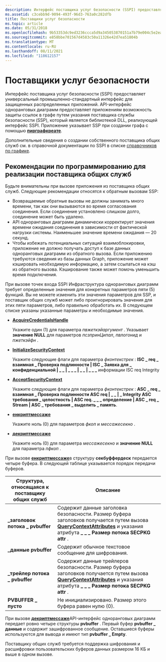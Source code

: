 ```yaml
---
description: Интерфейс поставщика услуг безопасности (SSPI) предоставляет универсальный промышленно-стандартный интерфейс для защищенных распределенных приложений.
ms.assetid: c3cebb9d-9094-493f-96d3-763a0c282dfb
title: Поставщики услуг безопасности
ms.topic: article
ms.date: 05/31/2018
ms.openlocfilehash: 9b53353dc9ed3236ccca5d9a345053870151a7b79e004c5e2ea69e39944209b5
ms.sourcegitcommit: e858bbe701567d4583c50a11326e42d7ea51804b
ms.translationtype: MT
ms.contentlocale: ru-RU
ms.lasthandoff: 08/11/2021
ms.locfileid: "118612157"
---
```

# <a name="security-service-providers"></a>Поставщики услуг безопасности

Интерфейс поставщика услуг безопасности (SSPI) предоставляет универсальный промышленно-стандартный интерфейс для защищенных распределенных приложений. API-интерфейс одноранговых диаграмм предоставляет приложениям возможность защиты ссылок в графе путем указания поставщика службы безопасности (SSP), который является библиотекой DLL, реализующей интерфейс SSPI. Приложение указывает SSP при создании графа с помощью [**пирграфкреате**](/windows/desktop/api/P2P/nf-p2p-peergraphcreate).

Дополнительные сведения о создании собственного поставщика общих служб см. в справочной документации по SSPI в списке [справочников по графике](graphing-reference-links.md).

## <a name="programming-considerations-for-implementing-an-ssp"></a>Рекомендации по программированию для реализации поставщика общих служб

Будьте внимательны при вызове приложения из поставщика общих служб. Следующие рекомендации относятся к обратным вызовам SSP:

-   Возвращаемые обратные вызовы не должны занимать много времени, так как они вызываются во время согласования соединения. Если соединение установлено слишком долго, соединение может быть удалено.
-   API одноранговых диаграмм динамически корректирует значения времени ожидания соединения в зависимости от фактической нагрузки системы. Наименьшее значение времени ожидания — 20 секунд.
-   Чтобы избежать потенциальных ситуаций взаимоблокировки, приложение не должно получать доступ к базе данных одноранговых диаграмм из обратного вызова. Если приложению требуются сведения из базы данных Graph, приложение может кэшировать необходимую информацию, а затем ссылаться на кэш из обратного вызова. Кэширование также может помочь уменьшить время подключения.

При вызове точек входа SSPI Инфраструктура одноранговых диаграмм требует определенные значения для конкретных параметров пяти (5) функций. Вы не можете изменить эти значения параметров для SSP, и поставщик общих служб может либо проигнорировать значения для этих пяти параметров, либо правильно обработать их. В следующем списке указаны указанные параметры и необходимые значения.

-   [**AcquireCredentialsHandle**](graphing-reference-links.md)

    Укажите один (1) для параметра *пвжеткэйаргумент* . Указывает **значение NULL** для параметров *псзпринЦипал*, *пвлогонид* и *пжеткэйфн* .

-   [**InitializeSecurityContext**](graphing-reference-links.md)

    Укажите следующие флаги для параметра *фконтекстрек* : **ISC \_ req \_ взаимная \_ Проверка подлинности \| ISC \_ Заявка для \_ конфиденциальной \| \_ \_ \| \_ \_ \_ \| \_ \_ \| \_ \_ \_** информации ISC req Integrity

-   [**AcceptSecurityContext**](graphing-reference-links.md)

    Укажите следующие флаги для параметра *фконтекстрек* : **ASC \_ req \_ взаимная \_ Проверка подлинности ASC req \| \_ \_ \| \_ Integrity ASC требования \_ целостность \| ASC req. \_ \_ \_ определение \| ASC \_ req \_ Stream \| ASC \_ требования \_ выделить \_ память**.

-   [**енкриптмессаже**](graphing-reference-links.md)

    Укажите ноль (0) для параметров *фкоп* и *мессажесекно* .

-   [**декриптмессаже**](graphing-reference-links.md)

    Укажите ноль (0) для параметра *мессажесекно* и **значение NULL** для параметра *пфкоп* .

При вызове [**енкриптмессаже**](graphing-reference-links.md)в структуру **секбуффердеск** передается четыре буфера. В следующей таблице указывается порядок передачи буферов.

| Структура, относящаяся к поставщику общих служб         | Описание                                                                                                                                                                                                       |
|--------------------------------|-------------------------------------------------------------------------------------------------------------------------------------------------------------------------------------------------------------------|
| **\_заголовок потока \_ pvbuffer**  | Содержит данные заголовка безопасности. Размер буфера заголовков получается путем вызова [**QueryContextAttributes**](graphing-reference-links.md) и указания атрибута **\_ \_ \_ Размер потока SECPKG attr** .  |
| **\_данные pvbuffer**            | Содержит обычное текстовое сообщение для шифрования.                                                                                                                                                                  |
| **\_трейлер потока \_ pvbuffer** | Содержит данные трейлеров безопасности. Размер буфера заголовков получается путем вызова [**QueryContextAttributes**](graphing-reference-links.md) и указания атрибута **\_ \_ \_ Размер потока SECPKG attr** . |
| **PVBUFFER \_ пусто**           | Не инициализировано. Размер этого буфера равен нулю (0).                                                                                                                                                             |



 

При вызове [**декриптмессаже**](graphing-reference-links.md)API-интерфейс одноранговых диаграмм передает ровно четыре структуры **pvbuffer** . Первый буфер **pvbuffer \_ данные** и содержит зашифрованное сообщение. Оставшиеся буферы используются для вывода и имеют тип **pvbuffer \_ Empty**.

Поставщику общих служб требуется поддержка шифрования и расшифровки пользовательских буферов данных размером 16 КБ и выше в одном вызове.

 

 



